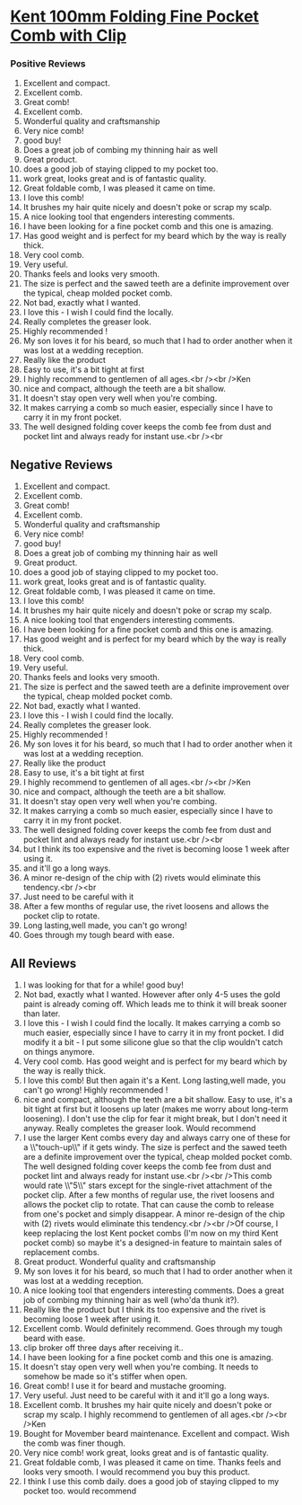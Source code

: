 # [Kent 100mm Folding Fine Pocket Comb with Clip](https://products.checkmycream.com/products/Kent-100mm-Folding-Fine-Pocket-Comb-with-Clip.html)

### Positive Reviews

<ol>
      <li>Excellent and compact.</li>
      <li>Excellent comb.</li>
      <li>Great comb!</li>
      <li>Excellent comb.</li>
      <li>Wonderful quality and craftsmanship</li>
      <li>Very nice comb!</li>
      <li>good buy!</li>
      <li>Does a great job of combing my thinning hair as well</li>
      <li>Great product.  </li>
      <li>does a good job of staying clipped to my pocket too.</li>
      <li>work great, looks great and is of fantastic quality.</li>
      <li>Great foldable comb, I was pleased it came on time.</li>
      <li>I love this comb!</li>
      <li>It brushes my hair quite nicely and doesn&#x27;t poke or scrap my scalp.</li>
      <li>A nice looking tool that engenders interesting comments.</li>
      <li>I have been looking for a fine pocket comb and this one is amazing.</li>
      <li>Has good weight and is perfect for my beard which by the way is really thick.</li>
      <li>Very cool comb.</li>
      <li>Very useful.</li>
      <li>Thanks feels and looks very smooth.</li>
      <li>The size is perfect and the sawed teeth are a definite improvement over the typical, cheap molded pocket comb.  </li>
      <li>Not bad, exactly what I wanted.</li>
      <li>I love this - I wish I could find the locally.  </li>
      <li>Really completes the greaser look.</li>
      <li>Highly recommended !</li>
      <li>My son loves it for his beard, so much that I had to order another when it was lost at a wedding reception.</li>
      <li>Really like the product</li>
      <li>Easy to use, it&#x27;s a bit tight at first</li>
      <li>I highly recommend to gentlemen of all ages.&lt;br /&gt;&lt;br /&gt;Ken</li>
      <li>nice and compact, although the teeth are a bit shallow.</li>
      <li>It doesn&#x27;t stay open very well when you&#x27;re combing.</li>
      <li>It makes carrying a comb so much easier, especially since I have to carry it in my front pocket.  </li>
      <li>The well designed folding cover keeps the comb fee from dust and pocket lint and always ready for instant use.&lt;br /&gt;&lt;br</li>
</ol>


<h2>Negative Reviews</h2>
<ol>
<li> Excellent and compact.</li>
<li> Excellent comb.</li>
<li> Great comb!</li>
<li> Excellent comb.</li>
<li> Wonderful quality and craftsmanship</li>
<li> Very nice comb!</li>
<li> good buy!</li>
<li> Does a great job of combing my thinning hair as well</li>
<li> Great product.  </li>
<li> does a good job of staying clipped to my pocket too.</li>
<li> work great, looks great and is of fantastic quality.</li>
<li> Great foldable comb, I was pleased it came on time.</li>
<li> I love this comb!</li>
<li> It brushes my hair quite nicely and doesn&#x27;t poke or scrap my scalp.</li>
<li> A nice looking tool that engenders interesting comments.</li>
<li> I have been looking for a fine pocket comb and this one is amazing.</li>
<li> Has good weight and is perfect for my beard which by the way is really thick.</li>
<li> Very cool comb.</li>
<li> Very useful.</li>
<li> Thanks feels and looks very smooth.</li>
<li> The size is perfect and the sawed teeth are a definite improvement over the typical, cheap molded pocket comb.  </li>
<li> Not bad, exactly what I wanted.</li>
<li> I love this - I wish I could find the locally.  </li>
<li> Really completes the greaser look.</li>
<li> Highly recommended !</li>
<li> My son loves it for his beard, so much that I had to order another when it was lost at a wedding reception.</li>
<li> Really like the product</li>
<li> Easy to use, it&#x27;s a bit tight at first</li>
<li> I highly recommend to gentlemen of all ages.&lt;br /&gt;&lt;br /&gt;Ken</li>
<li> nice and compact, although the teeth are a bit shallow.</li>
<li> It doesn&#x27;t stay open very well when you&#x27;re combing.</li>
<li> It makes carrying a comb so much easier, especially since I have to carry it in my front pocket.  </li>
<li> The well designed folding cover keeps the comb fee from dust and pocket lint and always ready for instant use.&lt;br /&gt;&lt;br</li>
<li> but I think its too expensive and the rivet is becoming loose 1 week after using it.</li>
<li> and it&#x27;ll go a long ways.</li>
<li> A minor re-design of the chip with (2) rivets would eliminate this tendency.&lt;br /&gt;&lt;br</li>
<li> Just need to be careful with it</li>
<li> After a few months of regular use, the rivet loosens and allows the pocket clip to rotate.  </li>
<li> Long lasting,well made, you can&#x27;t go wrong!</li>
<li> Goes through my tough beard with ease.</li>
</ol>

<h2>All Reviews</h2>

<ol>
    <li> I was looking for that for a while! good buy!</li>
    <li> Not bad, exactly what I wanted. However after only 4-5 uses the gold paint is already coming off. Which leads me to think it  will break sooner than later.</li>
    <li> I love this - I wish I could find the locally.  It makes carrying a comb so much easier, especially since I have to carry it in my front pocket.  I did modify it a bit - I put some silicone glue so that the clip wouldn&#x27;t catch on things anymore.</li>
    <li> Very cool comb. Has good weight and is perfect for my beard which by the way is really thick.</li>
    <li> I love this comb! But then again it&#x27;s a Kent. Long lasting,well made, you can&#x27;t go wrong! Highly recommended !</li>
    <li> nice and compact, although the teeth are a bit shallow. Easy to use, it&#x27;s a bit tight at first but it loosens up later (makes me worry about long-term loosening). I don&#x27;t use the clip for fear it might break, but I don&#x27;t need it anyway. Really completes the greaser look. Would recommend</li>
    <li> I use the larger Kent combs every day and always carry one of these for a \\&quot;touch-up\\&quot; if it gets windy.  The size is perfect and the sawed teeth are a definite improvement over the typical, cheap molded pocket comb.  The well designed folding cover keeps the comb fee from dust and pocket lint and always ready for instant use.&lt;br /&gt;&lt;br /&gt;This comb would rate \\&quot;5\\&quot; stars except for the single-rivet attachment of the pocket clip. After a few months of regular use, the rivet loosens and allows the pocket clip to rotate.  That can cause the comb to release from one&#x27;s pocket and simply disappear.  A minor re-design of the chip with (2) rivets would eliminate this tendency.&lt;br /&gt;&lt;br /&gt;Of course, I keep replacing the lost Kent pocket combs (I&#x27;m now on my third Kent pocket comb) so maybe it&#x27;s a designed-in feature to maintain sales of replacement combs.</li>
    <li> Great product.  Wonderful quality and craftsmanship</li>
    <li> My son loves it for his beard, so much that I had to order another when it was lost at a wedding reception.</li>
    <li> A nice looking tool that engenders interesting comments. Does a great job of combing my thinning hair as well (who&#x27;da thunk it?).</li>
    <li> Really like the product but I think its too expensive and the rivet is becoming loose 1 week after using it.</li>
    <li> Excellent comb. Would definitely recommend. Goes through my tough beard with ease.</li>
    <li> clip broker off three days after receiving it..</li>
    <li> I have been looking for a fine pocket comb and this one is amazing.</li>
    <li> It doesn&#x27;t stay open very well when you&#x27;re combing. It needs to somehow be made so it&#x27;s stiffer when open.</li>
    <li> Great comb! I use it for beard and mustache grooming.</li>
    <li> Very useful. Just need to be careful with it and it&#x27;ll go a long ways.</li>
    <li> Excellent comb. It brushes my hair quite nicely and doesn&#x27;t poke or scrap my scalp. I highly recommend to gentlemen of all ages.&lt;br /&gt;&lt;br /&gt;Ken</li>
    <li> Bought for Movember beard maintenance. Excellent and compact. Wish the comb was finer though.</li>
    <li> Very nice comb! work great, looks great and is of fantastic quality.</li>
    <li> Great foldable comb, I was pleased it came on time. Thanks feels and looks very smooth. I would recommend you buy this product.</li>
    <li> I think I use this comb daily. does a good job of staying clipped to my pocket too. would recommend</li>
</ol>




